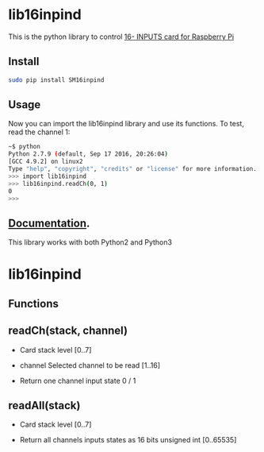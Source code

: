 # lib16inpind

This is the python library to control [16- INPUTS card for Raspberry Pi](https://sequentmicrosystems.com/collections/all-io-cards/products/16-universal-inputs-3-240vac-dc-br-8-layer-stackable-card-br-for-raspberry-pi)

## Install

```bash
sudo pip install SM16inpind
```

## Usage

Now you can import the lib16inpind library and use its functions. To test, read the channel 1:

```bash
~$ python
Python 2.7.9 (default, Sep 17 2016, 20:26:04)
[GCC 4.9.2] on linux2
Type "help", "copyright", "credits" or "license" for more information.
>>> import lib16inpind
>>> lib16inpind.readCh(0, 1)
0
>>>
```
## [Documentation](https://github.com/SequentMicrosystems/16inpind-rpi/blob/master/python/16inpind/README.md). 

This library works with both Python2 and Python3
# lib16inpind

## Functions

## readCh(stack, channel)

 - Card stack level [0..7]

 - channel Selected channel to be read [1..16]
 
 - Return one channel input state 0 / 1
 
## readAll(stack)

 - Card stack level [0..7]

 - Return all channels inputs states as 16 bits unsigned int [0..65535]
 
 
 
 
 
 